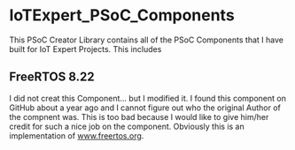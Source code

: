 # IoTExpert_PSoC_Components
This PSoC Creator Library contains all of the PSoC Components that I have built for IoT Expert Projects.  This includes
## FreeRTOS 8.22
I did not creat this Component... but I modified it.  I found this component on GitHub about a year ago and I cannot figure out who the original Author of the compnent was.  This is too bad because I would like to give him/her credit for such a nice job on the component.  Obviously this is an implementation of www.freertos.org.
